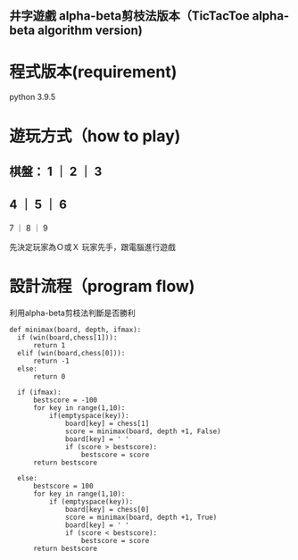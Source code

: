 ## 井字遊戲 alpha-beta剪枝法版本（TicTacToe alpha-beta algorithm version)

# 程式版本(requirement)
  python 3.9.5
  
# 遊玩方式（how to play)
  棋盤：
 1 ｜ 2 ｜ 3
 -----------
 4 ｜ 5 ｜ 6
 -----------
 7 ｜ 8 ｜ 9
  
  先決定玩家為Ｏ或Ｘ
  玩家先手，跟電腦進行遊戲
  
# 設計流程（program flow)
  利用alpha-beta剪枝法判斷是否勝利
  ```
  def minimax(board, depth, ifmax):
    if (win(board,chess[1])):
        return 1
    elif (win(board,chess[0])):
        return -1
    else:
        return 0

    if (ifmax):
        bestscore = -100
        for key in range(1,10):
            if(emptyspace(key)):
                board[key] = chess[1]
                score = minimax(board, depth +1, False)
                board[key] = ' '
                if (score > bestscore):
                    bestscore = score
        return bestscore

    else:
        bestscore = 100
        for key in range(1,10):
            if (emptyspace(key)):
                board[key] = chess[0]
                score = minimax(board, depth +1, True)
                board[key] = ' '
                if (score < bestscore):
                    bestscore = score
        return bestscore
  ```
